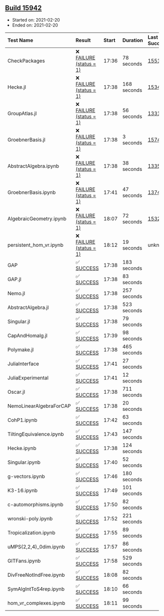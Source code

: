 ## [Build 15942](https://oscarci.mathematik.uni-kl.de/job/oscar/15942/)

* Started on: 2021-02-20
* Ended on: 2021-02-20

| Test Name    | Result | Start | Duration | Last Success | First Failure |
|:-------------|:-------|:------|:---------|:-------------|:--------------|
| CheckPackages | ❌ [FAILURE (status = 1)](https://oscarci.mathematik.uni-kl.de/job/oscar/15942/artifact/logs/build-15942/CheckPackages.log) | 17:36 | 78 seconds | [15514](https://oscarci.mathematik.uni-kl.de/job/oscar/15514/) | [15515](https://oscarci.mathematik.uni-kl.de/job/oscar/15515/) |
| Hecke.jl | ❌ [FAILURE (status = 1)](https://oscarci.mathematik.uni-kl.de/job/oscar/15942/artifact/logs/build-15942/Hecke.jl.log) | 17:38 | 168 seconds | [15344](https://oscarci.mathematik.uni-kl.de/job/oscar/15344/) | [15348](https://oscarci.mathematik.uni-kl.de/job/oscar/15348/) |
| GroupAtlas.jl | ❌ [FAILURE (status = 1)](https://oscarci.mathematik.uni-kl.de/job/oscar/15942/artifact/logs/build-15942/GroupAtlas.jl.log) | 17:38 | 56 seconds | [13311](https://oscarci.mathematik.uni-kl.de/job/oscar/13311/) | [13312](https://oscarci.mathematik.uni-kl.de/job/oscar/13312/) |
| GroebnerBasis.jl | ❌ [FAILURE (status = 1)](https://oscarci.mathematik.uni-kl.de/job/oscar/15942/artifact/logs/build-15942/GroebnerBasis.jl.log) | 17:38 | 3 seconds | [15745](https://oscarci.mathematik.uni-kl.de/job/oscar/15745/) | [15746](https://oscarci.mathematik.uni-kl.de/job/oscar/15746/) |
| AbstractAlgebra.ipynb | ❌ [FAILURE (status = 1)](https://oscarci.mathematik.uni-kl.de/job/oscar/15942/artifact/logs/build-15942/AbstractAlgebra.ipynb.log) | 17:38 | 38 seconds | [13355](https://oscarci.mathematik.uni-kl.de/job/oscar/13355/) | [13356](https://oscarci.mathematik.uni-kl.de/job/oscar/13356/) |
| GroebnerBasis.ipynb | ❌ [FAILURE (status = 1)](https://oscarci.mathematik.uni-kl.de/job/oscar/15942/artifact/logs/build-15942/GroebnerBasis.ipynb.log) | 17:41 | 47 seconds | [13748](https://oscarci.mathematik.uni-kl.de/job/oscar/13748/) | [13749](https://oscarci.mathematik.uni-kl.de/job/oscar/13749/) |
| AlgebraicGeometry.ipynb | ❌ [FAILURE (status = 1)](https://oscarci.mathematik.uni-kl.de/job/oscar/15942/artifact/logs/build-15942/AlgebraicGeometry.ipynb.log) | 18:07 | 72 seconds | [15322](https://oscarci.mathematik.uni-kl.de/job/oscar/15322/) | [15323](https://oscarci.mathematik.uni-kl.de/job/oscar/15323/) |
| persistent_hom_vr.ipynb | ❌ [FAILURE (status = 1)](https://oscarci.mathematik.uni-kl.de/job/oscar/15942/artifact/logs/build-15942/persistent_hom_vr.ipynb.log) | 18:12 | 19 seconds | unknown | unknown |
| GAP | ✅ [SUCCESS](https://oscarci.mathematik.uni-kl.de/job/oscar/15942/artifact/logs/build-15942/GAP.log) | 17:38 | 183 seconds |  |  |
| GAP.jl | ✅ [SUCCESS](https://oscarci.mathematik.uni-kl.de/job/oscar/15942/artifact/logs/build-15942/GAP.jl.log) | 17:38 | 83 seconds |  |  |
| Nemo.jl | ✅ [SUCCESS](https://oscarci.mathematik.uni-kl.de/job/oscar/15942/artifact/logs/build-15942/Nemo.jl.log) | 17:38 | 257 seconds |  |  |
| AbstractAlgebra.jl | ✅ [SUCCESS](https://oscarci.mathematik.uni-kl.de/job/oscar/15942/artifact/logs/build-15942/AbstractAlgebra.jl.log) | 17:38 | 523 seconds |  |  |
| Singular.jl | ✅ [SUCCESS](https://oscarci.mathematik.uni-kl.de/job/oscar/15942/artifact/logs/build-15942/Singular.jl.log) | 17:38 | 79 seconds |  |  |
| CapAndHomalg.jl | ✅ [SUCCESS](https://oscarci.mathematik.uni-kl.de/job/oscar/15942/artifact/logs/build-15942/CapAndHomalg.jl.log) | 17:39 | 98 seconds |  |  |
| Polymake.jl | ✅ [SUCCESS](https://oscarci.mathematik.uni-kl.de/job/oscar/15942/artifact/logs/build-15942/Polymake.jl.log) | 17:38 | 465 seconds |  |  |
| JuliaInterface | ✅ [SUCCESS](https://oscarci.mathematik.uni-kl.de/job/oscar/15942/artifact/logs/build-15942/JuliaInterface.log) | 17:41 | 27 seconds |  |  |
| JuliaExperimental | ✅ [SUCCESS](https://oscarci.mathematik.uni-kl.de/job/oscar/15942/artifact/logs/build-15942/JuliaExperimental.log) | 17:41 | 12 seconds |  |  |
| Oscar.jl | ✅ [SUCCESS](https://oscarci.mathematik.uni-kl.de/job/oscar/15942/artifact/logs/build-15942/Oscar.jl.log) | 17:38 | 711 seconds |  |  |
| NemoLinearAlgebraForCAP | ✅ [SUCCESS](https://oscarci.mathematik.uni-kl.de/job/oscar/15942/artifact/logs/build-15942/NemoLinearAlgebraForCAP.log) | 17:38 | 20 seconds |  |  |
| CohP1.ipynb | ✅ [SUCCESS](https://oscarci.mathematik.uni-kl.de/job/oscar/15942/artifact/logs/build-15942/CohP1.ipynb.log) | 17:42 | 63 seconds |  |  |
| TiltingEquivalence.ipynb | ✅ [SUCCESS](https://oscarci.mathematik.uni-kl.de/job/oscar/15942/artifact/logs/build-15942/TiltingEquivalence.ipynb.log) | 17:43 | 147 seconds |  |  |
| Hecke.ipynb | ✅ [SUCCESS](https://oscarci.mathematik.uni-kl.de/job/oscar/15942/artifact/logs/build-15942/Hecke.ipynb.log) | 17:38 | 124 seconds |  |  |
| Singular.ipynb | ✅ [SUCCESS](https://oscarci.mathematik.uni-kl.de/job/oscar/15942/artifact/logs/build-15942/Singular.ipynb.log) | 17:40 | 52 seconds |  |  |
| g-vectors.ipynb | ✅ [SUCCESS](https://oscarci.mathematik.uni-kl.de/job/oscar/15942/artifact/logs/build-15942/g-vectors.ipynb.log) | 17:46 | 180 seconds |  |  |
| K3-16.ipynb | ✅ [SUCCESS](https://oscarci.mathematik.uni-kl.de/job/oscar/15942/artifact/logs/build-15942/K3-16.ipynb.log) | 17:49 | 101 seconds |  |  |
| c-automorphisms.ipynb | ✅ [SUCCESS](https://oscarci.mathematik.uni-kl.de/job/oscar/15942/artifact/logs/build-15942/c-automorphisms.ipynb.log) | 17:50 | 82 seconds |  |  |
| wronski-poly.ipynb | ✅ [SUCCESS](https://oscarci.mathematik.uni-kl.de/job/oscar/15942/artifact/logs/build-15942/wronski-poly.ipynb.log) | 17:52 | 221 seconds |  |  |
| Tropicalization.ipynb | ✅ [SUCCESS](https://oscarci.mathematik.uni-kl.de/job/oscar/15942/artifact/logs/build-15942/Tropicalization.ipynb.log) | 17:55 | 89 seconds |  |  |
| uMPS(2,2,4)_0dim.ipynb | ✅ [SUCCESS](https://oscarci.mathematik.uni-kl.de/job/oscar/15942/artifact/logs/build-15942/uMPS-2-2-4-_0dim.ipynb.log) | 17:57 | 86 seconds |  |  |
| GITFans.ipynb | ✅ [SUCCESS](https://oscarci.mathematik.uni-kl.de/job/oscar/15942/artifact/logs/build-15942/GITFans.ipynb.log) | 17:58 | 529 seconds |  |  |
| DivFreeNotIndFree.ipynb | ✅ [SUCCESS](https://oscarci.mathematik.uni-kl.de/job/oscar/15942/artifact/logs/build-15942/DivFreeNotIndFree.ipynb.log) | 18:08 | 82 seconds |  |  |
| SymAlgIntToS4rep.ipynb | ✅ [SUCCESS](https://oscarci.mathematik.uni-kl.de/job/oscar/15942/artifact/logs/build-15942/SymAlgIntToS4rep.ipynb.log) | 18:10 | 66 seconds |  |  |
| hom_vr_complexes.ipynb | ✅ [SUCCESS](https://oscarci.mathematik.uni-kl.de/job/oscar/15942/artifact/logs/build-15942/hom_vr_complexes.ipynb.log) | 18:11 | 99 seconds |  |  |
